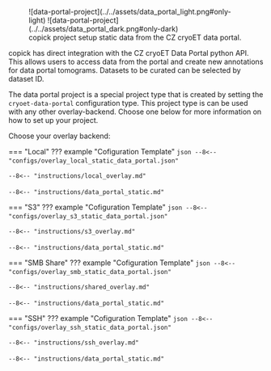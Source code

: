 <figure markdown="span">
  ![data-portal-project](../../assets/data_portal_light.png#only-light)
  ![data-portal-project](../../assets/data_portal_dark.png#only-dark)
  <figcaption>copick project setup static data from the CZ cryoET data portal.</figcaption>
</figure>

copick has direct integration with the CZ cryoET Data Portal python API. This allows users to access data from the
portal and create new annotations for data portal tomograms. Datasets to be curated can be selected by dataset ID.

The data portal project is a special project type that is created by setting the `cryoet-data-portal` configuration type.
This project type is can be used with any other overlay-backend. Choose one below for more information on how to set up
your project.

Choose your overlay backend:

=== "Local"
    ??? example "Cofiguration Template"
        ```json
        --8<-- "configs/overlay_local_static_data_portal.json"
        ```

    --8<-- "instructions/local_overlay.md"

    --8<-- "instructions/data_portal_static.md"

=== "S3"
    ??? example "Cofiguration Template"
        ```json
        --8<-- "configs/overlay_s3_static_data_portal.json"
        ```

    --8<-- "instructions/s3_overlay.md"

    --8<-- "instructions/data_portal_static.md"

=== "SMB Share"
    ??? example "Cofiguration Template"
        ```json
        --8<-- "configs/overlay_smb_static_data_portal.json"
        ```

    --8<-- "instructions/shared_overlay.md"

    --8<-- "instructions/data_portal_static.md"

=== "SSH"
    ??? example "Cofiguration Template"
        ```json
        --8<-- "configs/overlay_ssh_static_data_portal.json"
        ```

    --8<-- "instructions/ssh_overlay.md"

    --8<-- "instructions/data_portal_static.md"
